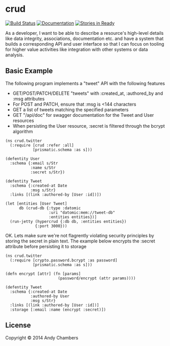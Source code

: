 # crud

[![Build Status](https://img.shields.io/travis/cddr/crud/master.svg)](https://travis-ci.org/cddr/crud)
[![Documentation](http://img.shields.io/badge/documentation-latest-green.svg)](https://cddr.github.io/crud/uberdoc.html)
[![Stories in Ready](https://badge.waffle.io/cddr/crud.png?label=ready&title=Ready)](https://waffle.io/cddr/crud)

As a developer, I want to be able to describe a resource's high-level details
like data integrity, associations, documentation etc. and have a system
that builds a corresponding API and user interface so that I can focus on tooling
for higher value activities like integration with other systems or data analysis.

## Basic Example

The following program implements a "tweet" API with the following features

 * GET/POST/PATCH/DELETE "tweets" with :created_at, :authored_by and :msg attributes
 * For POST and PATCH, ensure that :msg is <144 characters 
 * GET a list of tweets matching the specified parameters
 * GET "/api/doc" for swagger documentation for the Tweet and User resources
 * When persisting the User resource, :secret is filtered through the bcrypt algorithm

```
(ns crud.twitter
  (:require [crud :refer :all]
            [prismatic.schema :as s]))

(defentity User
  :schema {:email s/Str
           :name s/Str
           :secret s/Str})

(defentity Tweet
  :schema {:created-at Date
           :msg s/Str}
  :links [(link :authored-by [User :id])])

(let [entities [User Tweet]
      db (crud-db {:type :datomic
                   :uri "datomic:mem://tweet-db"
                   :entities entities})]
  (run-jetty (hypercrud {:db db, :entities entities})
             {:port 3000}))
```

OK. Lets make sure we're not flagrently violating security principles
by storing the secret in plain text. The example below encrypts the
:secret attribute before persisting it to storage

```
(ns crud.twitter
  (:require [crypto.password.bcrypt :as password]
            [prismatic.schema :as s]))

(defn encrypt [attr] (fn [params]
                       (password/encrypt (attr params))))

(defentity Tweet
  :schema {:created-at Date
           :authored-by User
           :msg s/Str}
  :links [(link :authored-by [User :id])]
  :storage [:email :name (encrypt :secret)])
```
## License

Copyright © 2014 Andy Chambers
